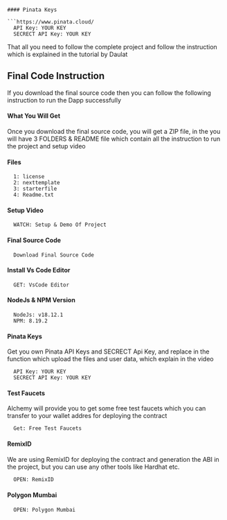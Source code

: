 
```

#### Pinata Keys

```https://www.pinata.cloud/
  API Key: YOUR KEY
  SECRECT API Key: YOUR KEY
```

That all you need to follow the complete project and follow the instruction which is explained in the tutorial by Daulat

## Final Code Instruction

If you download the final source code then you can follow the following instruction to run the Dapp successfully

#### What You Will Get

Once you download the final source code, you will get a ZIP file, in the you will have 3 FOLDERS & README file which contain all the instruction to run the project and setup video

#### Files

```#
  1: license
  2: nexttemplate
  3: starterfile
  4: Readme.txt
```

#### Setup Video

```https://code.visualstudio.com/download
  WATCH: Setup & Demo Of Project
```

#### Final Source Code

```https://www.theblockchaincoders.com/SourceCode
  Download Final Source Code
```

#### Install Vs Code Editor

```https://code.visualstudio.com/download
  GET: VsCode Editor
```

#### NodeJs & NPM Version

```https://nodejs.org/en/download
  NodeJs: v18.12.1
  NPM: 8.19.2
```

#### Pinata Keys

Get you own Pinata API Keys and SECRECT Api Key, and replace in the function which upload the files and user data, which explain in the video

```https://www.pinata.cloud/
  API Key: YOUR KEY
  SECRECT API Key: YOUR KEY
```

#### Test Faucets

Alchemy will provide you to get some free test faucets which you can transfer to your wallet addres for deploying the contract

```https://www.alchemy.com/faucets
  Get: Free Test Faucets
```

#### RemixID

We are using RemixID for deploying the contract and generation the ABI in the project, but you can use any other tools like Hardhat etc.

```https://remix-project.org
  OPEN: RemixID
```

#### Polygon Mumbai

```https://mumbai.polygonscan.com/
  OPEN: Polygon Mumbai
```


